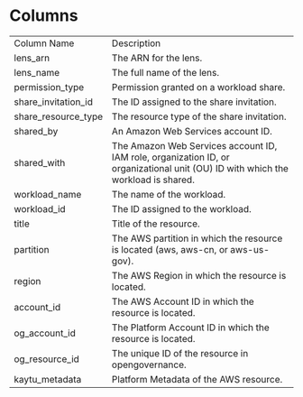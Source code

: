 # Columns  

<table>
	<tr><td>Column Name</td><td>Description</td></tr>
	<tr><td>lens_arn</td><td>The ARN for the lens.</td></tr>
	<tr><td>lens_name</td><td>The full name of the lens.</td></tr>
	<tr><td>permission_type</td><td>Permission granted on a workload share.</td></tr>
	<tr><td>share_invitation_id</td><td>The ID assigned to the share invitation.</td></tr>
	<tr><td>share_resource_type</td><td>The resource type of the share invitation.</td></tr>
	<tr><td>shared_by</td><td>An Amazon Web Services account ID.</td></tr>
	<tr><td>shared_with</td><td>The Amazon Web Services account ID, IAM role, organization ID, or organizational unit (OU) ID with which the workload is shared.</td></tr>
	<tr><td>workload_name</td><td>The name of the workload.</td></tr>
	<tr><td>workload_id</td><td>The ID assigned to the workload.</td></tr>
	<tr><td>title</td><td>Title of the resource.</td></tr>
	<tr><td>partition</td><td>The AWS partition in which the resource is located (aws, aws-cn, or aws-us-gov).</td></tr>
	<tr><td>region</td><td>The AWS Region in which the resource is located.</td></tr>
	<tr><td>account_id</td><td>The AWS Account ID in which the resource is located.</td></tr>
	<tr><td>og_account_id</td><td>The Platform Account ID in which the resource is located.</td></tr>
	<tr><td>og_resource_id</td><td>The unique ID of the resource in opengovernance.</td></tr>
	<tr><td>kaytu_metadata</td><td>Platform Metadata of the AWS resource.</td></tr>
</table>
